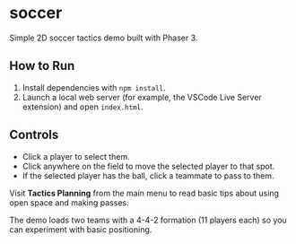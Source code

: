 # soccer
Simple 2D soccer tactics demo built with Phaser 3.

## How to Run
1. Install dependencies with `npm install`.
2. Launch a local web server (for example, the VSCode Live Server extension) and open `index.html`.

## Controls
- Click a player to select them.
- Click anywhere on the field to move the selected player to that spot.
- If the selected player has the ball, click a teammate to pass to them.

Visit **Tactics Planning** from the main menu to read basic tips about
using open space and making passes.


The demo loads two teams with a 4-4-2 formation (11 players each) so you can experiment with basic positioning.
